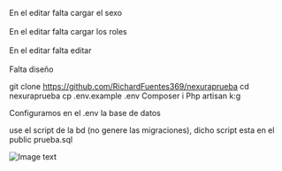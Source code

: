 En el editar falta cargar el sexo <br/>   
En el editar falta cargar los roles <br/>   
En el editar falta editar <br/>   
Falta diseño <br/>   


git clone https://github.com/RichardFuentes369/nexuraprueba
cd nexuraprueba
cp .env.example .env
Composer i
Php artisan k:g

Configuramos en el .env la base de datos

use el script de la bd (no genere las migraciones), dicho script esta en el public prueba.sql

![Image text]([https://github.com/zzuljs/CppLearning/blob/master/CppLearning/raw/master/Itachi.jpg](https://github.com/RichardFuentes369/nexuraprueba/blob/master/public/Captura%20de%20pantalla%202022-06-19%20031321.png))

